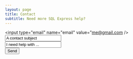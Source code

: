 ```yaml
---
layout: page
title: Contact
subtitle: Need more SQL Express help?
---
```


<script src="https://s.pageclip.co/v1/pageclip.js" charset="utf-8"></script>

<style>
.pageclip-form{position:relative}.pageclip-form__success{position:absolute;top:-1px;left:-1px;right:-1px;bottom:-1px;text-align:center;background:hsla(0,0%,100%,.8);z-index:1;display:flex;flex-direction:column;justify-content:center}.pageclip-form__success__message{font-size:2rem;text-align:center;-webkit-transform-origin:center;transform-origin:center;-webkit-animation:.3s linear none a;animation:.3s linear none a}.pageclip-form__submit{position:relative}.pageclip-form__submit:after{display:inline-block;position:relative;text-indent:-9999em;border:3px solid hsla(0,0%,100%,.3);border-left:3px solid #fff;-webkit-transform:scale(.01) translateZ(0);transform:scale(.01) translateZ(0);border-radius:50%;width:20px;height:20px;content:"";position:absolute;left:50%;top:50%;margin-left:-10px;margin-top:-10px;z-index:2}.pageclip-form__submit.pageclip-form__submit--dark-loader:after{border-color:rgba(0,0,0,.3);border-left-color:#000}.pageclip-form__submit.pageclip-form__submit--start-loading:after{-webkit-animation:.1s linear none a;animation:.1s linear none a}.pageclip-form__submit.pageclip-form__submit--start-loading>span{-webkit-animation:.1s linear none c;animation:.1s linear none c}.pageclip-form__submit.pageclip-form__submit--loading:after{-webkit-transform:translateZ(0);transform:translateZ(0);-webkit-animation:1.2s linear infinite d;animation:1.2s linear infinite d}.pageclip-form__submit.pageclip-form__submit--loading>span{opacity:0}.pageclip-form__submit.pageclip-form__submit--end-loading:after{-webkit-animation:.1s linear none b;animation:.1s linear none b}.pageclip-form__submit.pageclip-form__submit--end-loading>span{-webkit-animation:.1s linear reverse c;animation:.1s linear reverse c}@-webkit-keyframes a{0%{-webkit-transform:scale(.01) translateZ(0);transform:scale(.01) translateZ(0)}50%{-webkit-transform:scale(1.2) translateZ(0);transform:scale(1.2) translateZ(0)}to{-webkit-transform:scale(1) translateZ(0);transform:scale(1) translateZ(0)}}@keyframes a{0%{-webkit-transform:scale(.01) translateZ(0);transform:scale(.01) translateZ(0)}50%{-webkit-transform:scale(1.2) translateZ(0);transform:scale(1.2) translateZ(0)}to{-webkit-transform:scale(1) translateZ(0);transform:scale(1) translateZ(0)}}@-webkit-keyframes b{0%{-webkit-transform:scale(1) translateZ(0);transform:scale(1) translateZ(0)}to{-webkit-transform:scale(.01) translateZ(0);transform:scale(.01) translateZ(0)}}@keyframes b{0%{-webkit-transform:scale(1) translateZ(0);transform:scale(1) translateZ(0)}to{-webkit-transform:scale(.01) translateZ(0);transform:scale(.01) translateZ(0)}}@-webkit-keyframes c{0%{opacity:1}to{opacity:0}}@keyframes c{0%{opacity:1}to{opacity:0}}@-webkit-keyframes d{0%{-webkit-transform:rotate(0deg);transform:rotate(0deg)}to{-webkit-transform:rotate(1turn);transform:rotate(1turn)}}@keyframes d{0%{-webkit-transform:rotate(0deg);transform:rotate(0deg)}to{-webkit-transform:rotate(1turn);transform:rotate(1turn)}}
</style>
<form action="https://send.pageclip.co/4VbMDoV02C8aN7vFEjebO1Wbwrl0wRny/Contact" class="pageclip-form" method="post">
  <!-- Replace these inputs with your own. Make sure they have a "name" attribute! -->

  <input type="email" name="email" value="me@gmail.com />
	<br />
  <input type="text" name="subject" value="A contact subject" />
	<br />
  <input type="text" name="body" value="I need help with ..." />
  <br />
  <button type="submit" class="pageclip-form__submit">
    <span>Send</span>
  </button>
</form>